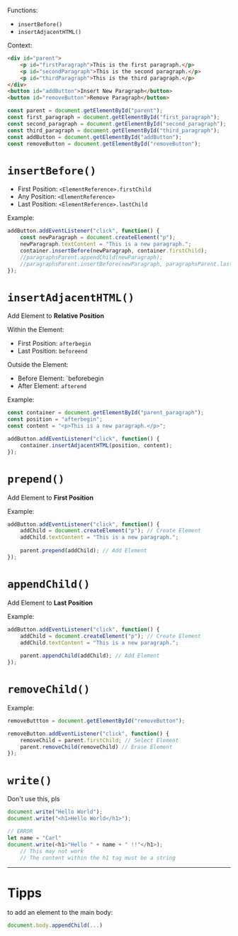 Functions:
- `insertBefore()`
- `insertAdjacentHTML()`

Context:
```html
<div id="parent">  
    <p id="firstParagraph">This is the first paragraph.</p>
    <p id="secondParagraph">This is the second paragraph.</p>
    <p id="thirdParagraph">This is the third paragraph.</p>
</div>  
<button id="addButton">Insert New Paragraph</button>
<button id="removeButton">Remove Paragraph</button>
```

```js
const parent = document.getElementById("parent");
const first_paragraph = document.getElementById("first_paragraph");
const second_paragraph = document.getElementById("second_paragraph");
const third_paragraph = document.getElementById("third_paragraph");
const addButton = document.getElementById("addButton");
const removeButton = document.getElementById("removeButton");
```

# `insertBefore()`
- First Position: `<ElementReference>.firstChild`
- Any Position: `<ElementReference>`
- Last Position: `<ElementReference>.lastChild`

Example:
```js
addButton.addEventListener("click", function() {
	const newParagraph = document.createElement("p");
	newParagraph.textContent = "This is a new paragraph.";
    container.insertBefore(newParagraph, container.firstChild);
    //paragraphsParent.appendChild(newParagraph);
    //paragraphsParent.insertBefore(newParagraph, paragraphsParent.lastChild);
});
```


# `insertAdjacentHTML()`
Add Element to **Relative Position**

Within the Element:
- First Position: `afterbegin`
- Last Position: `beforeend`

Outside the Element:
- Before Element: `beforebegin
- After Element: `afterend`

Example:
```js
const container = document.getElementById("parent_paragraph");
const position = "afterbegin";
const content = "<p>This is a new paragraph.</p>";

addButton.addEventListener("click", function() {
	container.insertAdjacentHTML(position, content);
});
```


# `prepend()`
Add Element to **First Position**

Example:
```js
addButton.addEventListener("click", function() {
	addChild = document.createElement("p"); // Create Element
	addChild.textContent = "This is a new paragraph.";
	
    parent.prepend(addChild); // Add Element
});
```


# `appendChild()`
Add Element to **Last Position**

Example:
```js
addButton.addEventListener("click", function() {
	addChild = document.createElement("p"); // Create Element
	addChild.textContent = "This is a new paragraph.";
	
    parent.appendChild(addChild); // Add Element
});
```


# `removeChild()`

Example: 
```js
removeButtton = document.getElementById("removeButton");

removeButton.addEventListener("click", function() {
	removeChild = parent.firstChild; // Select Element
	parent.removeChild(removeChild) // Erase Element
});
```

# `write()`
Don't use this, pls

```js
document.write("Hello World");
document.write("<h1>Hello World</h1>");

// ERROR
let name = "Carl"
document.write(<h1>"Hello " + name + " !!"</h1>);
	// This may not work
	// The content within the h1 tag must be a string
```


---
# Tipps
to add an element to the main body:
```js
document.body.appendChild(...)
```

